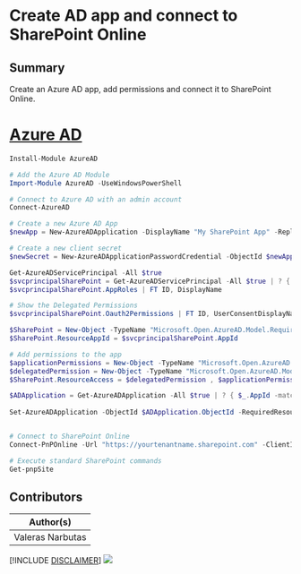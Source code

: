 

# Create AD app and connect to SharePoint Online

## Summary

Create an Azure AD app, add permissions and connect it to SharePoint Online.

# [Azure AD](#tab/azuread)

```powershell
Install-Module AzureAD

# Add the Azure AD Module
Import-Module AzureAD -UseWindowsPowerShell

# Connect to Azure AD with an admin account
Connect-AzureAD

# Create a new Azure AD App
$newApp = New-AzureADApplication -DisplayName "My SharePoint App" -ReplyUrls "http://localhost"

# Create a new client secret
$newSecret = New-AzureADApplicationPasswordCredential -ObjectId $newApp.ObjectId -CustomKeyIdentifier "MySharePointAppKey"

Get-AzureADServicePrincipal -All $true
$svcprincipalSharePoint = Get-AzureADServicePrincipal -All $true | ? { $_.DisplayName -match "Office 365 SharePoint Online" } #Office 365 SharePoint Online
$svcprincipalSharePoint.AppRoles | FT ID, DisplayName

# Show the Delegated Permissions
$svcprincipalSharePoint.Oauth2Permissions | FT ID, UserConsentDisplayName

$SharePoint = New-Object -TypeName "Microsoft.Open.AzureAD.Model.RequiredResourceAccess"
$SharePoint.ResourceAppId = $svcprincipalSharePoint.AppId

# Add permissions to the app
$applicationPermissions = New-Object -TypeName "Microsoft.Open.AzureAD.Model.ResourceAccess" -ArgumentList "9bff6588-13f2-4c48-bbf2-ddab62256b36","Scope" # Read and write items and lists in all site collections
$delegatedPermission = New-Object -TypeName "Microsoft.Open.AzureAD.Model.ResourceAccess" -ArgumentList "2cfdc887-d7b4-4798-9b33-3d98d6b95dd2","Scope" # Read and write your files
$SharePoint.ResourceAccess = $delegatedPermission , $applicationPermissions

$ADApplication = Get-AzureADApplication -All $true | ? { $_.AppId -match $newApp.AppId }
 
Set-AzureADApplication -ObjectId $ADApplication.ObjectId -RequiredResourceAccess $SharePoint


# Connect to SharePoint Online
Connect-PnPOnline -Url "https://yourtenantname.sharepoint.com" -ClientId $newApp.AppId -ClientSecret $newSecret.Value

# Execute standard SharePoint commands
Get-pnpSite
```

## Contributors

| Author(s) |
|-----------|
| Valeras Narbutas|


[!INCLUDE [DISCLAIMER](../../docfx/includes/DISCLAIMER.md)]
<img src="https://m365-visitor-stats.azurewebsites.net/script-samples/scripts/aad-add-app-permissions-and-connect-to-sharepoint" aria-hidden="true" />
